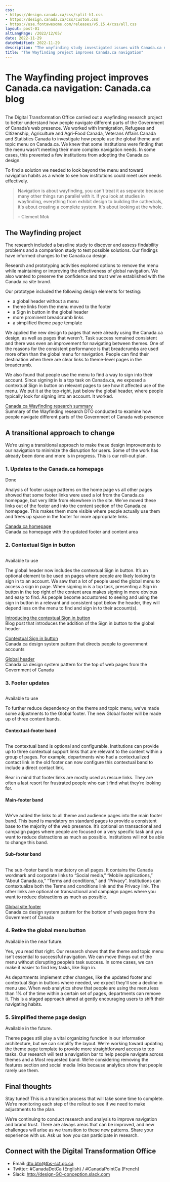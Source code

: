 ```yaml
---
css:
- https://design.canada.ca/css/split-h1.css
- https://design.canada.ca/css/custom.css
- https://use.fontawesome.com/releases/v5.15.4/css/all.css
layout: post-01
altLangPage: /2022/12/05/
date: 2022-11-29
dateModified: 2022-11-29
description: "The wayfinding study investigated issues with Canada.ca navigation and informed changes to improve navigation and simplify the adoption of the Canada.ca design for departments and agencies.  The main improvements include the introduction of a new sign in button, removing the menu button, a contextual footer band, a main footer band with themes, and a simplified design for the theme page."
title: "The Wayfinding project improves Canada.ca navigation"
---
```

<h1 property="name" id="wb-cont" dir="ltr"><span class="stacked"><span>The Wayfinding project improves Canada.ca navigation</span>: <span>Canada.ca blog</span></span></h1>
<div class="row"><div class="col-md-8">
<img src="/images/thumbs/2022-11-29.png" class="img-responsive" alt="" />
  </div>  
  </div>
<p class="mrgn-tp-lg">The Digital Transformation Office carried out a wayfinding research project to better understand how people navigate different parts of the Government of Canada’s web presence.  We worked with Immigration, Refugees and Citizenship, Agriculture and Agri-Food Canada, Veterans Affairs Canada and Statistics Canada to investigate how people use the global theme and topic menu on Canada.ca. We knew that some institutions were finding that the menu wasn’t meeting their more complex navigation needs.  In some cases, this prevented a few institutions from adopting the Canada.ca design. </p>

<p>To find a solution we needed to look beyond the menu and toward navigation habits as a whole to see how institutions could meet user needs effectively.</p>
<div class="row"><div class="col-md-8 mrgn-tp-lg">
<blockquote class="mrgn-tp-lg">
  <p>Navigation is about wayfinding, you can't treat it as separate because many other things run parallel with it. If you look at studies in wayfinding, everything from exhibit design to building the cathedrals, it's about creating a complete system. It's about looking at the whole.</p>

  <p>– Clement Mok</p>
</blockquote></div></div>
<div class="clearfix"></div>

<h2>The Wayfinding project</h2>
<p>The research included a baseline study to discover and assess findability problems and a comparison study to test possible solutions. Our findings have informed changes to the Canada.ca design.</p>
<p>Research and prototyping activities explored options to remove the menu while maintaining or improving the effectiveness of global navigation. We also wanted to preserve the confidence and trust we’ve established with the Canada.ca site brand.</p>
<p>Our prototype included the following design elements for testing:</p>
<ul>
  <li>a global header without a menu</li>
   <li>theme links from the menu moved to the footer</li>
   <li>a Sign in button in the global header</li>
   <li>more prominent breadcrumb links</li>
   <li>a simplified theme page template</li>
</ul>
<p>We applied the new design to pages that were already using the Canada.ca design, as well as pages that weren't. Task success remained consistent and there was even an improvement for navigating between themes. One of the reasons for the consistent performance is that breadcrumbs are used more often than the global menu for navigation. People can find their destination when there are clear links to theme-level pages in the breadcrumb.</p>
<p>We also found that people use the menu to find a way to sign into their account. Since signing in is a top task on Canada.ca, we exposed a contextual Sign in button on relevant pages to see how it affected use of the menu. We put it at the top-right, just below the global header, where people typically look for signing into an account. It worked.</p>
<div class="row"><div class="col-md-8 mrgn-tp-lg mrgn-bttm-lg">
  <div class="well small">
<p><a href="#">Canada.ca Wayfinding research summary</a><br>
 Summary of the Wayfinding research DTO conducted to examine how people navigate different parts of the Government of Canada web presence</p>
</div></div></div>
<div class="clearfix"></div>
<h2 class="mrgn-tp-lg">A transitional approach to change</h2>
<p>We’re using a transitional approach to make these design improvements to our navigation to minimize the disruption for users. Some of the work has already been done and more is in progress. This is our roll-out plan.</p>
<h3>1. Updates to the Canada.ca homepage</h3>
<p><span class="fas fa-check text-success mrgn-rght-sm"></span> Done</p>
<p>Analysis of footer usage patterns on the home page vs all other pages showed that some footer links were used a lot from the Canada.ca homepage, but very little from elsewhere in the site. We’ve moved these links out of the footer and into the content section of the Canada.ca homepage. This makes them more visible where people actually use them and frees up space in the footer for more appropriate links.</p>

<div class="row"><div class="col-md-8 mrgn-tp-lg mrgn-bttm-lg">
  <div class="well small">
<p><a href="https://www.canada.ca/en.html">Canada.ca homepage</a><br>
 Canada.ca homepage with the updated footer and content area</p>
</div></div></div>
<div class="clearfix"></div>
<h3 class="mrgn-tp-lg">2. Contextual Sign in button</h3>
<div class="row"><div class="panel panel-default col-md-8">
<img src="/images/wayfaring-sign-in-desktop-en.jpg" class="img-responsive" alt="" />
  </div>  
  </div>  
<p><span class="fas fa-check text-success mrgn-rght-sm"></span> Available to use</p>
<p>The global header now includes the contextual Sign in button. It’s an optional element to be used on pages where people are likely looking to sign in to an account. We saw that a lot of people used the global menu to access a sign in page. When signing in is a top task, presenting a Sign in button in the top right of the content area makes signing in more obvious and easy to find. As people become accustomed to seeing and using the sign in button in a relevant and consistent spot below the header, they will depend less on the menu to find and sign in to their account(s).</p> 
<div class="row"><div class="col-md-8 mrgn-tp-lg mrgn-bttm-lg">
  <div class="well small">
<p><a href="https://blog.canada.ca/2022/09/23/introducing-contextual-sign-in-button">Introducing the contextual Sign in button</a><br>
 Blog post that introduces the addition of the Sign in button to the global header</p>
    <p><a href="https://design.canada.ca/common-design-patterns/contextual-signin.html">Contextual Sign in button</a><br>
 Canada.ca design system pattern that directs people to government accounts</p>
    <p><a href="https://design.canada.ca/common-design-patterns/global-header.html">Global header</a><br>
 Canada.ca design system pattern for the top of web pages from the Government of Canada</p>
</div></div></div>
<div class="clearfix"></div>
<h3 class="mrgn-tp-lg">3. Footer updates</h3>
<div class="row"><div class="col-md-8">
<img src="/images/wafingding-footer-en.png" class="img-responsive" alt="" />
  </div>  
  </div>  
<p><span class="fas fa-check text-success mrgn-rght-sm"></span> Available to use</p>
<p>To further reduce dependency on the theme and topic menu, we’ve made some adjustments to the Global footer. The new Global footer will be made up of three content bands.</p>  
<h4>Contextual-footer band</h4>
<div class="row"><div class="col-md-8">
<img src="/images/wayfinding-footer-contextual-en.jpg" class="img-responsive" alt="" />
  </div>  
  </div>  
<p>The contextual band is optional and configurable. Institutions can provide up to three contextual support links that are relevant to the content within a group of pages. For example, departments who had a contextualized contact link in the old footer can now configure this contextual band to include a direct contact link.</p>   
<p>Bear in mind that footer links are mostly used as rescue links. They are often a last resort for frustrated people who can’t find what they’re looking for.</p>  
<h4>Main-footer band</h4>
<div class="row"><div class="col-md-8">
<img src="/images/wayfinding-footer-main-en.jpg" class="img-responsive" alt="" />
  </div>  
  </div>  
<p>We’ve added the links to all theme and audience pages into the main footer band. This band is mandatory on standard pages to provide a consistent base to the majority of the web presence. It’s optional on transactional and campaign pages where people are focused on a very specific task and you want to reduce distractions as much as possible. Institutions will not be able to  change this band.</p>  
<h4>Sub-footer band</h4>
<div class="row"><div class="col-md-8">
<img src="/images/wayfinding-footer-sub-en.jpg" class="img-responsive" alt="" />
  </div>  
  </div>  
<p>The sub-footer band is mandatory on all pages. It contains the Canada wordmark and corporate links to “Social media,” “Mobile applications,” “About Canada.ca,” “Terms and conditions,” and “Privacy”. Institutions can contextualize both the Terms and conditions link and the Privacy link. The other links are optional on transactional and campaign pages where you want to reduce distractions as much as possible. </p> 
<div class="row"><div class="col-md-8 mrgn-tp-lg mrgn-bttm-lg">
  <div class="well small">
    <!--<p><strong>An introduction to the global site footer (Coming soon)</strong><br>
 A blog that introduces updates to the global footer.</p>-->
    <p><a href="https://design.canada.ca/common-design-patterns/site-footer.html">Global site footer</a><br>
  Canada.ca design system pattern for the bottom of web pages from the Government of Canada</p>
</div></div></div>
<div class="clearfix"></div>
<h3 class="mrgn-tp-lg">4. Retire the global menu button</h3>
<p><span class="fas fa-circle text-warning mrgn-rght-sm"></span> Available in the near future.</p>
<p>Yes, you read that right. Our research shows that the theme and topic menu isn’t essential to successful navigation. We can move things out of the menu without disrupting people’s task success.  In some cases, we can make it easier to find key tasks, like Sign in.</p> 
<p>As departments implement other changes, like the updated footer and contextual Sign in buttons where needed, we expect they'll see a decline in menu use. When web analytics show that people are using the menu less than 1% of the time within a certain set of pages, departments can remove it. This is a staged approach aimed at gently encouraging users to shift their navigating habits.</p>
<h3 class="mrgn-tp-lg">5. Simplified theme page design</h3>
<p><span class="fas fa-circle text-warning mrgn-rght-sm"></span> Available in the future.</p>
<p>Theme pages still play a vital organizing function in our information architecture, but we can simplify the layout. We’re working toward updating the theme page template to provide more straightforward access to top tasks.  Our research will test a navigation bar to help people navigate across themes and a Most requested band. We’re considering removing the features section and social media links because analytics show that people rarely use them.</p>
<h2>Final thoughts</h2>
<p>Stay tuned! This is a transition process that will take some time to complete. We’re monitoring each step of the rollout to see if we need to make adjustments to the plan.</p>
<p>We’re continuing to conduct research and analysis to improve navigation and brand trust. There are always areas that can be improved, and new challenges will arise as we transition to these new patterns. Share your experience with us. Ask us how you can participate in research.</p>
<h2>Connect with the Digital Transformation Office</h2>
<ul>
  <li>Email: <a href="mailto:dto.btn@tbs-sct.gc.ca">dto.btn@tbs-sct.gc.ca</a></li>
<li>Twitter: #CanadaDotCa (English) / #CanadaPointCa (French)</li>
  <li>Slack: <a href="http://design-GC-conception.slack.com">http://design-GC-conception.slack.com</a></li>
  </ul>

